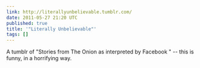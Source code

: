 ```yaml
---
link: http://literallyunbelievable.tumblr.com/
date: 2011-05-27 21:20 UTC
published: true
title: '"Literally Unbelievable"'
tags: []
---
```


A tumblr of "Stories from The Onion as interpreted by Facebook " -- this is funny, in a horrifying way.
